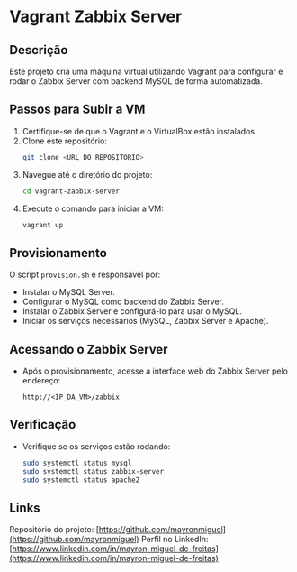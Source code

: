 # Vagrant Zabbix Server

## Descrição
Este projeto cria uma máquina virtual utilizando Vagrant para configurar e rodar o Zabbix Server com backend MySQL de forma automatizada.

## Passos para Subir a VM
1. Certifique-se de que o Vagrant e o VirtualBox estão instalados.
2. Clone este repositório:
   ```bash
   git clone <URL_DO_REPOSITORIO>
   ```
3. Navegue até o diretório do projeto:
   ```bash
   cd vagrant-zabbix-server
   ```
4. Execute o comando para iniciar a VM:
   ```bash
   vagrant up
   ```

## Provisionamento
O script `provision.sh` é responsável por:
- Instalar o MySQL Server.
- Configurar o MySQL como backend do Zabbix Server.
- Instalar o Zabbix Server e configurá-lo para usar o MySQL.
- Iniciar os serviços necessários (MySQL, Zabbix Server e Apache).

## Acessando o Zabbix Server
- Após o provisionamento, acesse a interface web do Zabbix Server pelo endereço:
  ```
  http://<IP_DA_VM>/zabbix
  ```

## Verificação
- Verifique se os serviços estão rodando:
  ```bash
  sudo systemctl status mysql
  sudo systemctl status zabbix-server
  sudo systemctl status apache2
  ```

## Links
Repositório do projeto: [https://github.com/mayronmiguel](https://github.com/mayronmiguel)
Perfil no LinkedIn: [https://www.linkedin.com/in/mayron-miguel-de-freitas](https://www.linkedin.com/in/mayron-miguel-de-freitas)
